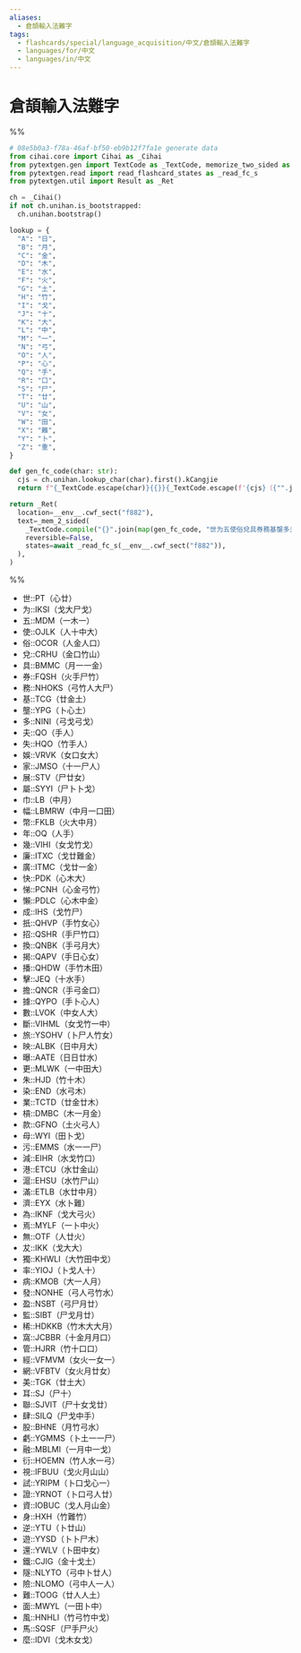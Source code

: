 ```yaml
---
aliases:
  - 倉頡輸入法難字
tags:
  - flashcards/special/language_acquisition/中文/倉頡輸入法難字
  - languages/for/中文
  - languages/in/中文
---
```


# 倉頡輸入法難字

%%

```Python
# 08e5b0a3-f78a-46af-bf50-eb9b12f7fa1e generate data
from cihai.core import Cihai as _Cihai
from pytextgen.gen import TextCode as _TextCode, memorize_two_sided as _mem_2_sided
from pytextgen.read import read_flashcard_states as _read_fc_s
from pytextgen.util import Result as _Ret

ch = _Cihai()
if not ch.unihan.is_bootstrapped:
  ch.unihan.bootstrap()

lookup = {
  "A": "日",
  "B": "月",
  "C": "金",
  "D": "木",
  "E": "水",
  "F": "火",
  "G": "土",
  "H": "竹",
  "I": "戈",
  "J": "十",
  "K": "大",
  "L": "中",
  "M": "一",
  "N": "弓",
  "O": "人",
  "P": "心",
  "Q": "手",
  "R": "口",
  "S": "尸",
  "T": "廿",
  "U": "山",
  "V": "女",
  "W": "田",
  "X": "難",
  "Y": "卜",
  "Z": "重",
}

def gen_fc_code(char: str):
  cjs = ch.unihan.lookup_char(char).first().kCangjie
  return f"{_TextCode.escape(char)}{{}}{_TextCode.escape(f'{cjs}（{"".join(lookup.get(cj, cj) for cj in cjs)}）')}"

return _Ret(
  location=__env__.cwf_sect("f882"),
  text=_mem_2_sided(
    _TextCode.compile("{}".join(map(gen_fc_code, "世为五使俗兌具券務基壟多夫失娛家展屬巾幅幣年幾廉廣快悌懶成扺招換揭播擊擔據數斷旅映曝更朱染業槓款母污減港滬滿濟為焉無犮獨率病發盈監稀窩管經網美耳聯肆股虧融衍視試證資身逆遊還鐵隧險難面風馬麼"))),
    reversible=False,
    states=await _read_fc_s(__env__.cwf_sect("f882")),
  ),
)
```

%%

<!--08e5b0a3-f78a-46af-bf50-eb9b12f7fa1e generate section="f882"--><!-- The following content is generated at 2024-01-04T20:28:48.564780+08:00. Any edits will be overridden! -->

- 世::PT（心廿） <!--SR:!2024-01-08,3,268-->
- 为::IKSI（戈大尸戈） <!--SR:!2024-01-08,4,288-->
- 五::MDM（一木一） <!--SR:!2024-01-08,4,288-->
- 使::OJLK（人十中大） <!--SR:!2024-01-08,4,288-->
- 俗::OCOR（人金人口） <!--SR:!2024-01-08,4,288-->
- 兌::CRHU（金口竹山） <!--SR:!2024-01-08,4,285-->
- 具::BMMC（月一一金） <!--SR:!2024-01-07,3,265-->
- 券::FQSH（火手尸竹） <!--SR:!2024-01-09,3,245-->
- 務::NHOKS（弓竹人大尸） <!--SR:!2024-01-08,4,285-->
- 基::TCG（廿金土） <!--SR:!2024-01-08,4,285-->
- 壟::YPG（卜心土） <!--SR:!2024-01-08,3,265-->
- 多::NINI（弓戈弓戈） <!--SR:!2024-01-16,13,293-->
- 夫::QO（手人） <!--SR:!2024-01-08,4,285-->
- 失::HQO（竹手人） <!--SR:!2024-01-07,2,245-->
- 娛::VRVK（女口女大） <!--SR:!2024-01-08,3,265-->
- 家::JMSO（十一尸人） <!--SR:!2024-01-08,2,225-->
- 展::STV（尸廿女） <!--SR:!2024-01-08,4,285-->
- 屬::SYYI（尸卜卜戈） <!--SR:!2024-01-08,3,265-->
- 巾::LB（中月） <!--SR:!2024-01-08,4,285-->
- 幅::LBMRW（中月一口田） <!--SR:!2024-01-08,4,285-->
- 幣::FKLB（火大中月） <!--SR:!2024-01-08,4,285-->
- 年::OQ（人手） <!--SR:!2024-01-08,4,288-->
- 幾::VIHI（女戈竹戈） <!--SR:!2024-01-10,8,254-->
- 廉::ITXC（戈廿難金） <!--SR:!2024-01-07,2,245-->
- 廣::ITMC（戈廿一金） <!--SR:!2024-01-07,3,265-->
- 快::PDK（心木大） <!--SR:!2024-01-16,12,254-->
- 悌::PCNH（心金弓竹） <!--SR:!2024-01-08,4,288-->
- 懶::PDLC（心木中金） <!--SR:!2024-01-12,9,273-->
- 成::IHS（戈竹尸） <!--SR:!2024-01-12,9,273-->
- 扺::QHVP（手竹女心） <!--SR:!2024-01-09,3,245-->
- 招::QSHR（手尸竹口） <!--SR:!2024-01-08,4,285-->
- 換::QNBK（手弓月大） <!--SR:!2024-01-08,4,285-->
- 揭::QAPV（手日心女） <!--SR:!2024-01-07,2,245-->
- 播::QHDW（手竹木田） <!--SR:!2024-01-08,3,265-->
- 擊::JEQ（十水手） <!--SR:!2024-01-08,4,285-->
- 擔::QNCR（手弓金口） <!--SR:!2024-01-07,3,265-->
- 據::QYPO（手卜心人） <!--SR:!2024-01-08,4,285-->
- 數::LVOK（中女人大） <!--SR:!2024-01-08,4,285-->
- 斷::VIHML（女戈竹一中） <!--SR:!2024-01-08,3,265-->
- 旅::YSOHV（卜尸人竹女） <!--SR:!2024-01-07,3,265-->
- 映::ALBK（日中月大） <!--SR:!2024-01-08,3,265-->
- 曝::AATE（日日廿水） <!--SR:!2024-01-08,3,265-->
- 更::MLWK（一中田大） <!--SR:!2024-01-18,15,293-->
- 朱::HJD（竹十木） <!--SR:!2024-01-08,4,288-->
- 染::END（水弓木） <!--SR:!2024-01-09,3,245-->
- 業::TCTD（廿金廿木） <!--SR:!2024-01-07,3,263-->
- 槓::DMBC（木一月金） <!--SR:!2024-01-07,3,265-->
- 款::GFNO（土火弓人） <!--SR:!2024-01-08,4,285-->
- 母::WYI（田卜戈） <!--SR:!2024-01-08,4,288-->
- 污::EMMS（水一一尸） <!--SR:!2024-01-08,4,285-->
- 減::EIHR（水戈竹口） <!--SR:!2024-01-08,4,285-->
- 港::ETCU（水廿金山） <!--SR:!2024-01-08,3,265-->
- 滬::EHSU（水竹尸山） <!--SR:!2024-01-07,2,245-->
- 滿::ETLB（水廿中月） <!--SR:!2024-01-17,14,293-->
- 濟::EYX（水卜難） <!--SR:!2024-01-07,3,265-->
- 為::IKNF（戈大弓火） <!--SR:!2024-01-08,4,288-->
- 焉::MYLF（一卜中火） <!--SR:!2024-01-08,3,268-->
- 無::OTF（人廿火） <!--SR:!2024-01-08,4,288-->
- 犮::IKK（戈大大） <!--SR:!2024-01-08,4,288-->
- 獨::KHWLI（大竹田中戈） <!--SR:!2024-01-07,3,265-->
- 率::YIOJ（卜戈人十） <!--SR:!2024-01-08,3,265-->
- 病::KMOB（大一人月） <!--SR:!2024-01-08,4,288-->
- 發::NONHE（弓人弓竹水） <!--SR:!2024-01-08,4,285-->
- 盈::NSBT（弓尸月廿） <!--SR:!2024-01-08,3,265-->
- 監::SIBT（尸戈月廿） <!--SR:!2024-01-08,4,285-->
- 稀::HDKKB（竹木大大月） <!--SR:!2024-01-07,3,265-->
- 窩::JCBBR（十金月月口） <!--SR:!2024-01-08,4,285-->
- 管::HJRR（竹十口口） <!--SR:!2024-01-07,3,265-->
- 經::VFMVM（女火一女一） <!--SR:!2024-01-07,4,283-->
- 網::VFBTV（女火月廿女） <!--SR:!2024-01-08,3,265-->
- 美::TGK（廿土大） <!--SR:!2024-01-13,10,273-->
- 耳::SJ（尸十） <!--SR:!2024-01-08,4,285-->
- 聯::SJVIT（尸十女戈廿） <!--SR:!2024-01-08,3,265-->
- 肆::SILQ（尸戈中手） <!--SR:!2024-01-08,4,285-->
- 股::BHNE（月竹弓水） <!--SR:!2024-01-08,2,225-->
- 虧::YGMMS（卜土一一尸） <!--SR:!2024-01-08,4,285-->
- 融::MBLMI（一月中一戈） <!--SR:!2024-01-08,4,285-->
- 衍::HOEMN（竹人水一弓） <!--SR:!2024-01-08,4,285-->
- 視::IFBUU（戈火月山山） <!--SR:!2024-01-07,3,265-->
- 試::YRIPM（卜口戈心一） <!--SR:!2024-01-08,4,285-->
- 證::YRNOT（卜口弓人廿） <!--SR:!2024-01-08,4,285-->
- 資::IOBUC（戈人月山金） <!--SR:!2024-01-08,4,285-->
- 身::HXH（竹難竹） <!--SR:!2024-01-08,4,288-->
- 逆::YTU（卜廿山） <!--SR:!2024-01-08,4,285-->
- 遊::YYSD（卜卜尸木） <!--SR:!2024-01-07,2,245-->
- 還::YWLV（卜田中女） <!--SR:!2024-01-08,4,285-->
- 鐵::CJIG（金十戈土） <!--SR:!2024-01-07,3,265-->
- 隧::NLYTO（弓中卜廿人） <!--SR:!2024-01-07,2,245-->
- 險::NLOMO（弓中人一人） <!--SR:!2024-01-08,4,285-->
- 難::TOOG（廿人人土） <!--SR:!2024-01-07,14,290-->
- 面::MWYL（一田卜中） <!--SR:!2024-01-08,3,265-->
- 風::HNHLI（竹弓竹中戈） <!--SR:!2024-01-07,3,265-->
- 馬::SQSF（尸手尸火） <!--SR:!2024-01-08,4,288-->
- 麼::IDVI（戈木女戈） <!--SR:!2024-01-07,7,254-->

<!--/08e5b0a3-f78a-46af-bf50-eb9b12f7fa1e-->
